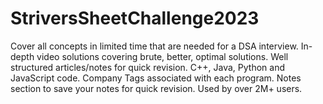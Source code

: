 # StriversSheetChallenge2023

Cover all concepts in limited time that are needed for a DSA interview.
In-depth video solutions covering brute, better, optimal solutions.
Well structured articles/notes for quick revision.
C++, Java, Python and JavaScript code.
Company Tags associated with each program.
Notes section to save your notes for quick revision. 
Used by over 2M+ users.
